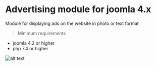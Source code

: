
# Advertising module for joomla 4.x
Module for displaying ads on the website in photo or text format

> Minimum requirements

- joomla 4.2 or higher
- php 7.4  or higher

![alt text](https://github.com/over-net/mod_advertising/main/prev.png?raw=true)
